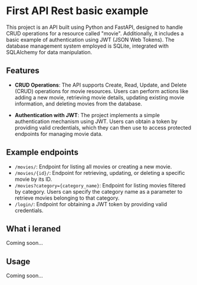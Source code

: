 # First API Rest basic example

This project is an API built using Python and FastAPI, designed to handle CRUD operations for a resource called "movie". Additionally, it includes a basic example of authentication using JWT (JSON Web Tokens). The database management system employed is SQLite, integrated with SQLAlchemy for data manipulation.

## Features

-   **CRUD Operations**: The API supports Create, Read, Update, and Delete (CRUD) operations for movie resources. Users can perform actions like adding a new movie, retrieving movie details, updating existing movie information, and deleting movies from the database.

-   **Authentication with JWT**: The project implements a simple authentication mechanism using JWT. Users can obtain a token by providing valid credentials, which they can then use to access protected endpoints for managing movie data.

## Example endpoints

-   `/movies/`: Endpoint for listing all movies or creating a new movie.
-   `/movies/{id}/`: Endpoint for retrieving, updating, or deleting a specific movie by its ID.
-   `/movies?category={category_name}`: Endpoint for listing movies filtered by category. Users can specify the category name as a parameter to retrieve movies belonging to that category.
-   `/login/`: Endpoint for obtaining a JWT token by providing valid credentials.

## What i leraned

Coming soon...

## Usage

Coming soon...
